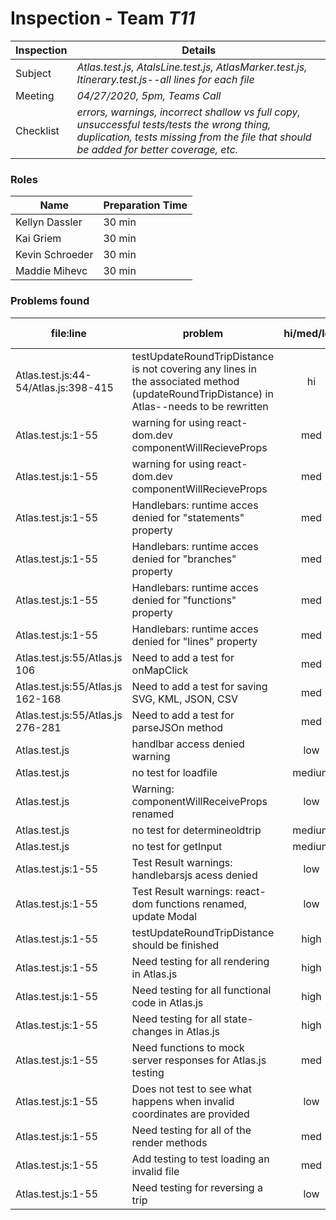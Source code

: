 # Inspection - Team *T11* 
 
| Inspection | Details |
| ----- | ----- |
| Subject | *Atlas.test.js, AtalsLine.test.js, AtlasMarker.test.js, Itinerary.test.js--all lines for each file* |
| Meeting | *04/27/2020, 5pm, Teams Call* |
| Checklist | *errors, warnings, incorrect shallow vs full copy, unsuccessful tests/tests the wrong thing, duplication, tests missing from the file that should be added for better coverage, etc.* |

### Roles

| Name | Preparation Time |
| ---- | ---- |
| Kellyn Dassler | 30 min  |
| Kai Griem | 30 min |
| Kevin Schroeder | 30 min |
| Maddie Mihevc | 30 min |

### Problems found

| file:line | problem | hi/med/low | who found | github#  |
| --- | --- | :---: | :---: | --- |
| Atlas.test.js:44-54/Atlas.js:398-415 | testUpdateRoundTripDistance is not covering any lines in the associated method (updateRoundTripDistance) in Atlas--needs to be rewritten| hi | Kellyn Dassler | |
| Atlas.test.js:1-55 | warning for using react-dom.dev componentWillRecieveProps| med | Kellyn Dassler | |
| Atlas.test.js:1-55 | warning for using react-dom.dev componentWillRecieveProps| med | Kellyn Dassler | |
| Atlas.test.js:1-55 | Handlebars: runtime acces denied for "statements" property| med | Kellyn Dassler | |
| Atlas.test.js:1-55 | Handlebars: runtime acces denied for "branches" property| med | Kellyn Dassler | |
| Atlas.test.js:1-55 | Handlebars: runtime acces denied for "functions" property| med | Kellyn Dassler | |
| Atlas.test.js:1-55 | Handlebars: runtime acces denied for "lines" property| med | Kellyn Dassler | |
| Atlas.test.js:55/Atlas.js 106 | Need to add a test for onMapClick| med | Kellyn Dassler | |
| Atlas.test.js:55/Atlas.js 162-168 | Need to add a test for saving SVG, KML, JSON, CSV| med | Kellyn Dassler | |
| Atlas.test.js:55/Atlas.js 276-281 | Need to add a test for parseJSOn method| med | Kellyn Dassler | |
| Atlas.test.js | handlbar access denied warning | low | Kai Griem | |
| Atlas.test.js | no test for loadfile | medium | Kai Griem | |
| Atlas.test.js | Warning: componentWillReceiveProps renamed | low | Kai Griem | |
| Atlas.test.js | no test for determineoldtrip | medium | Kai Griem | |
| Atlas.test.js | no test for getInput | medium | Kai Griem | |
| Atlas.test.js:1-55 | Test Result warnings: handlebarsjs acess denied | low | Kevin Schroeder | |
| Atlas.test.js:1-55 | Test Result warnings: react-dom functions renamed, update Modal | low | Kevin Schroeder | |
| Atlas.test.js:1-55 | testUpdateRoundTripDistance should be finished | high | Kevin Schroeder | |
| Atlas.test.js:1-55 | Need testing for all rendering in Atlas.js | high | Kevin Schroeder | |
| Atlas.test.js:1-55 | Need testing for all functional code in Atlas.js | high | Kevin Schroeder | |
| Atlas.test.js:1-55 | Need testing for all state-changes in Atlas.js | high | Kevin Schroeder | |
| Atlas.test.js:1-55 | Need functions to mock server responses for Atlas.js testing | med | Kevin Schroeder | |
| Atlas.test.js:1-55 | Does not test to see what happens when invalid coordinates are provided | low |  Maddie Mihevc| |
| Atlas.test.js:1-55 | Need testing for all of the render methods | med | Maddie Mihevc | |
| Atlas.test.js:1-55 | Add testing to test loading an invalid file | med | Maddie Mihevc | |
| Atlas.test.js:1-55 | Need testing for reversing a trip | low | Maddie Mihevc | |


